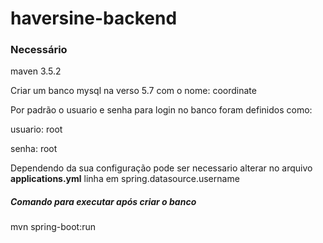# haversine-backend
### Necessário

maven 3.5.2

Criar um banco mysql na verso 5.7 com o nome: coordinate

Por padrão o usuario e senha para login no banco foram definidos como:

usuario: root

senha: root

Dependendo da sua configuração pode ser necessario alterar no arquivo 
<b>applications.yml</b> 
linha em spring.datasource.username

##### Comando para executar após criar o banco
mvn spring-boot:run
